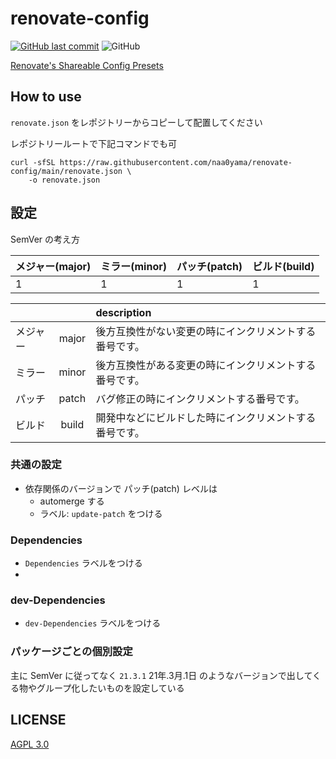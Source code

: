 # renovate-config

[![GitHub last commit](https://img.shields.io/github/last-commit/naa0yama/renovate-config.svg)](https://github.com/naa0yama/renovate-config)
![GitHub](https://img.shields.io/github/license/naa0yama/renovate-config)

[Renovate's Shareable Config Presets](https://docs.renovatebot.com/config-presets/)

## How to use

`renovate.json` をレポジトリーからコピーして配置してください

レポジトリールートで下記コマンドでも可

```shell
curl -sfSL https://raw.githubusercontent.com/naa0yama/renovate-config/main/renovate.json \
    -o renovate.json

```

## 設定

SemVer の考え方

| メジャー(major) | ミラー(minor) | パッチ(patch) | ビルド(build) |
| :-------------- | :------------ | :------------ | :------------ |
| 1               | 1             | 1             | 1             |


|          |       | description                                            |
| :------- | :---: | :----------------------------------------------------- |
| メジャー | major | 後方互換性がない変更の時にインクリメントする番号です。 |
| ミラー   | minor | 後方互換性がある変更の時にインクリメントする番号です。 |
| パッチ   | patch | バグ修正の時にインクリメントする番号です。             |
| ビルド   | build | 開発中などにビルドした時にインクリメントする番号です。 |


### 共通の設定

* 依存関係のバージョンで パッチ(patch) レベルは
    * automerge する
    * ラベル: `update-patch` をつける

### Dependencies

* `Dependencies` ラベルをつける
* 

### dev-Dependencies

* `dev-Dependencies` ラベルをつける

### パッケージごとの個別設定

主に SemVer に従ってなく `21.3.1` 21年.3月.1日 のようなバージョンで出してくる物やグループ化したいものを設定している


## LICENSE

[AGPL 3.0](LICENSE)
